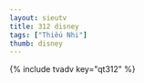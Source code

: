 ```yaml
--- 
layout: sieutv
title: 312 disney
tags: ["Thiếu Nhi"]
thumb: disney
---
```

{% include tvadv key="qt312" %} 
